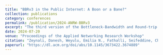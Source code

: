 ```yaml
---
title: "BBRv3 in the Public Internet: A Boon or a Bane?"
collection: publications
category: conferences
permalink: /publication/2024-ANRW-BBRv3
excerpt: "The third version of the Bottleneck-Bandwidth and Round-trip (BBR) algorithm, BBRv3, is now the default CCA for all public Internet traffic from google.com and YouTube. This work builds upon prior research to examine BBRv3's ability to coexist with Cubic flows by taking loss, in the form of explicit congestion notification (ECN) signals, into account. Our evaluations reveal that, when ECN is enabled, a single BBRv3 flow can acquire more than ~99% of the bandwidth even when competing with five Cubic flows. These findings have crucial implications for using BBRv3 in the public Internet."
date: 2024-07-20
venue: "Proceedings of the Applied Networking Research Workshop"
citation: "Zeynali, Danesh, Weyulu, Emilia N., Fathalli, Seifeddine, Chandrasekaran, Balakrishnan, and Feldmann, Anja. (2024). 'BBRv3 in the Public Internet: A Boon or a Bane?' Proceedings of the Applied Networking Research Workshop."
paperurl: "https://dl.acm.org/doi/abs/10.1145/3673422.3674889"
---
```

